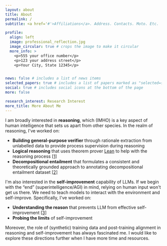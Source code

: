 ```yaml
---
layout: about
title: About
permalink: /
subtitle: <a href='#'>Affiliations</a>. Address. Contacts. Moto. Etc.

profile:
  align: left
  image: professional_reflection.jpg
  image_circular: true # crops the image to make it circular
  more_info: >
    <p>555 your office number</p>
    <p>123 your address street</p>
    <p>Your City, State 12345</p>


news: false # includes a list of news items
selected_papers: true # includes a list of papers marked as "selected={true}"
social: true # includes social icons at the bottom of the page
more: false

research_interest: Research Interest
more_title: More About Me
---
```


I am broadly interested in **reasoning**, which (IMHO) is a key aspect of human intelligence that sets us apart from other species. In the realm of reasoning, I've worked on:
- **Building general-purpose verifier** through rationale extraction from unlabelled data to provide process supervision during reasoning
- **Logical reasoning** that uses theorem prover [Lean](https://lean-lang.org/) to help with the reasoning process [[1]](https://arxiv.org/abs/2403.13312)
- **Decompositional entailment** that formulates a consistent and theoretically grounded approach to annotating decompositional entailment dataset [[2]](https://arxiv.org/abs/2402.14798)

  
I'm also interested in the **self-improvement** capability of LLMs. If we begin with the “end” (superintelligence/AGI) in mind, relying on human input won't get us there. We need to teach models to interact with the environment and self-improve. Specifically, I've worked on:
- **Understanding the reason** that prevents LLM from effective self-improvement [[3]](https://arxiv.org/abs/2404.04298)
- **Probing the limits** of self-improvement


Moreover, the role of (synthetic) training data and post-training alignment in reasoning and self-improvement has always fascinated me. I would like to explore these directions further when I have more time and resources.
